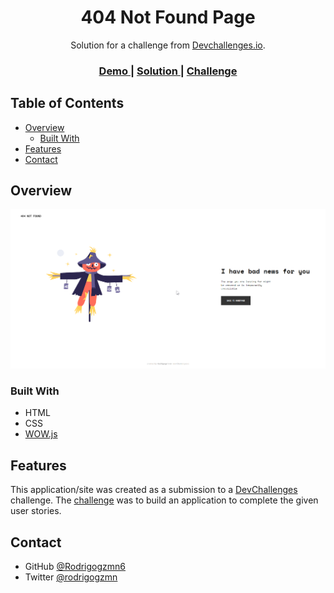 <!-- Please update value in the {}  -->

<h1 align="center">404 Not Found Page</h1>

<div align="center">
   Solution for a challenge from  <a href="http://devchallenges.io" target="_blank">Devchallenges.io</a>.
</div>

<div align="center">
  <h3>
    <a href="https://rodrigogzmn6-404-notfound.netlify.app/">
      Demo
    </a>
    <span> | </span>
    <a href="https://github.com/Rodrigogzmn6/WebDev01-404Page">
      Solution
    </a>
    <span> | </span>
    <a href="https://devchallenges.io/challenges/wBunSb7FPrIepJZAg0sY">
      Challenge
    </a>
  </h3>
</div>

<!-- TABLE OF CONTENTS -->

## Table of Contents

- [Overview](#overview)
  - [Built With](#built-with)
- [Features](#features)
- [Contact](#contact)

<!-- OVERVIEW -->

## Overview

![screenshot](__finished-project/404%20not%20found.png)

### Built With

<!-- This section should list any major frameworks that you built your project using. Here are a few examples.-->

- HTML
- CSS
- [WOW.js](https://wowjs.uk/)

## Features

<!-- List the features of your application or follow the template. Don't share the figma file here :) -->

This application/site was created as a submission to a [DevChallenges](https://devchallenges.io/challenges) challenge. The [challenge](https://devchallenges.io/challenges/wBunSb7FPrIepJZAg0sY) was to build an application to complete the given user stories.

## Contact

- GitHub [@Rodrigogzmn6](https://github.com/Rodrigogzmn6)
- Twitter [@rodrigogzmn](https://twitter.com/rodrigogzmn)